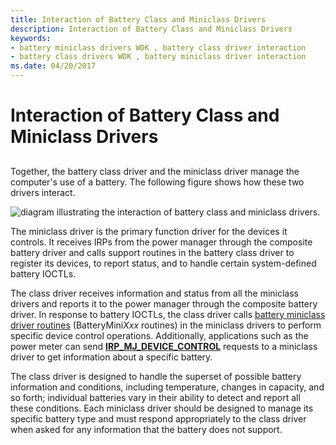 ```yaml
---
title: Interaction of Battery Class and Miniclass Drivers
description: Interaction of Battery Class and Miniclass Drivers
keywords:
- battery miniclass drivers WDK , battery class driver interaction
- battery class drivers WDK , battery miniclass driver interaction
ms.date: 04/20/2017
---
```


# Interaction of Battery Class and Miniclass Drivers


## <span id="ddk_interaction_of_battery_class_and_miniclass_drivers_dg"></span><span id="DDK_INTERACTION_OF_BATTERY_CLASS_AND_MINICLASS_DRIVERS_DG"></span>


Together, the battery class driver and the miniclass driver manage the computer's use of a battery. The following figure shows how these two drivers interact.

![diagram illustrating the interaction of battery class and miniclass drivers.](images/battmini.png)

The miniclass driver is the primary function driver for the devices it controls. It receives IRPs from the power manager through the composite battery driver and calls support routines in the battery class driver to register its devices, to report status, and to handle certain system-defined battery IOCTLs.

The class driver receives information and status from all the miniclass drivers and reports it to the power manager through the composite battery driver. In response to battery IOCTLs, the class driver calls [battery miniclass driver routines](/windows-hardware/drivers/ddi/_battery/) (BatteryMini*Xxx* routines) in the miniclass drivers to perform specific device control operations. Additionally, applications such as the power meter can send [**IRP\_MJ\_DEVICE\_CONTROL**](../kernel/irp-mj-device-control.md) requests to a miniclass driver to get information about a specific battery.

The class driver is designed to handle the superset of possible battery information and conditions, including temperature, changes in capacity, and so forth; individual batteries vary in their ability to detect and report all these conditions. Each miniclass driver should be designed to manage its specific battery type and must respond appropriately to the class driver when asked for any information that the battery does not support.

 


